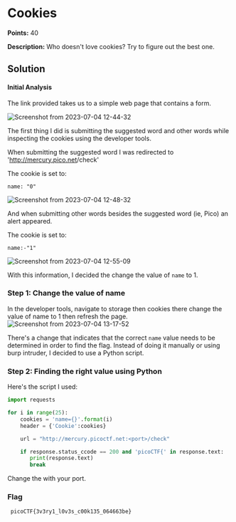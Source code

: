 # Cookies


**Points:** 40 

**Description:** Who doesn't love cookies? Try to figure out the best one. 




## Solution 


#### Initial Analysis

The link provided takes us to a simple web page that contains a form.

![Screenshot from 2023-07-04 12-44-32](https://github.com/HelsNetwork/CTF-writeups/assets/87879515/eb06831b-ceca-4901-a48e-242003256bb9)


The first thing I did is submitting the suggested word and other words while inspecting the cookies using the developer tools.

When submitting the suggested word I was redirected to 'http://mercury.pico.net<port>/check'

The cookie is set to: 

`name: "0"`

![Screenshot from 2023-07-04 12-48-32](https://github.com/HelsNetwork/CTF-writeups/assets/87879515/480e59d6-8f27-44b5-a9d3-3a0562e5561f)



And when submitting other words besides the suggested word (ie, Pico) an alert appeared. 

The cookie is set to:

`name:-"1"`

![Screenshot from 2023-07-04 12-55-09](https://github.com/HelsNetwork/CTF-writeups/assets/87879515/896466d4-2218-4438-bf4c-0ead46cec177)

With this information, I decided the change the value of `name` to 1. 



### Step 1: Change the value of name

In the developer tools, navigate to storage then cookies there change the value of name to 1 then refresh the page. 
![Screenshot from 2023-07-04 13-17-52](https://github.com/HelsNetwork/CTF-writeups/assets/87879515/1f25c22b-3d29-4865-b6d0-028e3a5ed49a)

There's a change that indicates that the correct `name` value needs to be determined in order to find the flag. Instead of doing it manually or using burp intruder, I decided to use a Python script.

### Step 2: Finding the right value using Python

Here's the script I used:

```python
import requests

for i in range(25):
    cookies = 'name={}'.format(i)
    header = {'Cookie':cookies}

    url = "http://mercury.picoctf.net:<port>/check"

    if response.status_ccode == 200 and 'picoCTF{' in response.text:
       print(response.text)
       break
```
Change the <port> with your port.

### Flag 

`` picoCTF{3v3ry1_l0v3s_c00k135_064663be}``
